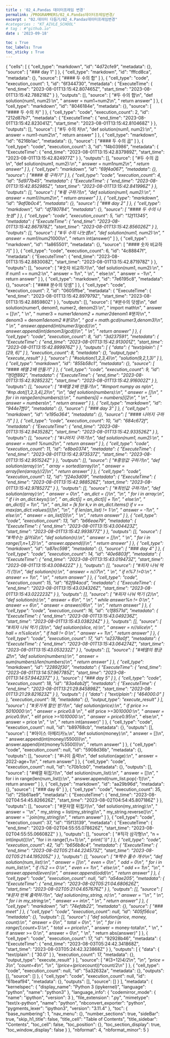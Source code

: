 ```yaml
---
title : '02_4.Pandas 데이터프레임 변경' 
permalink: /PROGRAMMERS/02_4.Pandas데이터프레임변경/
excerpt : "02.데이터 다듬기/02_4.Pandas데이터프레임변경"
#categories : "KT_AIVLE_SCHOOL"
# tag : #"github.io"
date : '2023-09-18'

toc : True
toc_labels: True
toc_sticky : True
---
```


{
 "cells": [
  {
   "cell_type": "markdown",
   "id": "4d72cfe9",
   "metadata": {},
   "source": [
    "### day 1"
   ]
  },
  {
   "cell_type": "markdown",
   "id": "fffcd8ca",
   "metadata": {},
   "source": [
    "#### 두 수의 합"
   ]
  },
  {
   "cell_type": "code",
   "execution_count": 1,
   "id": "6f344730",
   "metadata": {
    "ExecuteTime": {
     "end_time": "2023-08-01T13:15:42.807465Z",
     "start_time": "2023-08-01T13:15:42.788218Z"
    }
   },
   "outputs": [],
   "source": [
    "#두 수의 합\n",
    "def solution(num1, num2):\n",
    "    answer = num1+num2\n",
    "    return answer"
   ]
  },
  {
   "cell_type": "markdown",
   "id": "8046184e",
   "metadata": {},
   "source": [
    "#### 두 수의 차"
   ]
  },
  {
   "cell_type": "code",
   "execution_count": 2,
   "id": "212d87b7",
   "metadata": {
    "ExecuteTime": {
     "end_time": "2023-08-01T13:15:42.823041Z",
     "start_time": "2023-08-01T13:15:42.810468Z"
    }
   },
   "outputs": [],
   "source": [
    "#두 수의 차\n",
    "def solution(num1, num2):\n",
    "    answer = num1-num2\n",
    "    return answer"
   ]
  },
  {
   "cell_type": "markdown",
   "id": "6216b1ac",
   "metadata": {},
   "source": [
    "#### 두 수의 곱"
   ]
  },
  {
   "cell_type": "code",
   "execution_count": 3,
   "id": "f4b03986",
   "metadata": {
    "ExecuteTime": {
     "end_time": "2023-08-01T13:15:42.837989Z",
     "start_time": "2023-08-01T13:15:42.824977Z"
    }
   },
   "outputs": [],
   "source": [
    "#두 수의 곱\n",
    "def solution(num1, num2):\n",
    "    answer = num1*num2\n",
    "    return answer"
   ]
  },
  {
   "cell_type": "markdown",
   "id": "69f4a067",
   "metadata": {},
   "source": [
    "#### 몫 구하기"
   ]
  },
  {
   "cell_type": "code",
   "execution_count": 4,
   "id": "5d977b45",
   "metadata": {
    "ExecuteTime": {
     "end_time": "2023-08-01T13:15:42.852985Z",
     "start_time": "2023-08-01T13:15:42.841996Z"
    }
   },
   "outputs": [],
   "source": [
    "#몫 구하기\n",
    "def solution(num1, num2):\n",
    "    answer = num1//num2\n",
    "    return answer"
   ]
  },
  {
   "cell_type": "markdown",
   "id": "9af0b0c4",
   "metadata": {},
   "source": [
    "### day 2"
   ]
  },
  {
   "cell_type": "markdown",
   "id": "df780784",
   "metadata": {},
   "source": [
    "#### 두 수의 나눗셈"
   ]
  },
  {
   "cell_type": "code",
   "execution_count": 5,
   "id": "12f11345",
   "metadata": {
    "ExecuteTime": {
     "end_time": "2023-08-01T13:15:42.867978Z",
     "start_time": "2023-08-01T13:15:42.856026Z"
    }
   },
   "outputs": [],
   "source": [
    "#두 수의 나눗셈\n",
    "def solution(num1, num2):\n",
    "    answer = num1/num2*1000\n",
    "    return int(answer)"
   ]
  },
  {
   "cell_type": "markdown",
   "id": "1a865501",
   "metadata": {},
   "source": [
    "#### 숫자 비교하기"
   ]
  },
  {
   "cell_type": "code",
   "execution_count": 6,
   "id": "4c88847f",
   "metadata": {
    "ExecuteTime": {
     "end_time": "2023-08-01T13:15:42.883008Z",
     "start_time": "2023-08-01T13:15:42.871978Z"
    }
   },
   "outputs": [],
   "source": [
    "#숫자 비교하기\n",
    "def solution(num1, num2):\n",
    "    if num1 == num2:\n",
    "        answer = 1\n",
    "        \n",
    "    else:\n",
    "        answer = -1\n",
    "    return answer"
   ]
  },
  {
   "cell_type": "markdown",
   "id": "7e6195c8",
   "metadata": {},
   "source": [
    "#### 분수의 덧셈"
   ]
  },
  {
   "cell_type": "code",
   "execution_count": 7,
   "id": "0605ffbe",
   "metadata": {
    "ExecuteTime": {
     "end_time": "2023-08-01T13:15:42.897979Z",
     "start_time": "2023-08-01T13:15:42.885980Z"
    }
   },
   "outputs": [],
   "source": [
    "#분수의 덧셈\n",
    "def solution(numer1, denom1, numer2, denom2):\n",
    "    import math\n",
    "    answer = []\n",
    "    \n",
    "    numer3 = numer1*denom2 + numer2*denom1 #분자\n",
    "    denom3 = denom1*denom2 #분모\n",
    "    gcd = math.gcd(numer3,denom3)\n",
    "    \n",
    "    answer.append(int(numer3/gcd))\n",
    "    answer.append(int(denom3/gcd))\n",
    "    \n",
    "    return answer"
   ]
  },
  {
   "cell_type": "code",
   "execution_count": 8,
   "id": "3d237591",
   "metadata": {
    "ExecuteTime": {
     "end_time": "2023-08-01T13:15:42.913001Z",
     "start_time": "2023-08-01T13:15:42.899976Z"
    }
   },
   "outputs": [
    {
     "data": {
      "text/plain": [
       "[29, 6]"
      ]
     },
     "execution_count": 8,
     "metadata": {},
     "output_type": "execute_result"
    }
   ],
   "source": [
    "#solution(1,2,3,4)\n",
    "solution(9,2,1,3)"
   ]
  },
  {
   "cell_type": "markdown",
   "id": "855b58c1",
   "metadata": {},
   "source": [
    "#### 배열 2배 만들기"
   ]
  },
  {
   "cell_type": "code",
   "execution_count": 9,
   "id": "1f0ff892",
   "metadata": {
    "ExecuteTime": {
     "end_time": "2023-08-01T13:15:42.928523Z",
     "start_time": "2023-08-01T13:15:42.916002Z"
    }
   },
   "outputs": [],
   "source": [
    "#배열 2배 만들기\n",
    "#import numpy as np\n",
    "#np.dot([1,2,3,4],2)\n",
    "\n",
    "def solution(numbers):\n",
    "    answer = []\n",
    "    for i in range(len(numbers)):\n",
    "        numbers[i] = numbers[i]*2\n",
    "        \n",
    "    answer = numbers\n",
    "    return answer"
   ]
  },
  {
   "cell_type": "markdown",
   "id": "944e7ff0",
   "metadata": {},
   "source": [
    "### day 3"
   ]
  },
  {
   "cell_type": "markdown",
   "id": "e195a364",
   "metadata": {},
   "source": [
    "#### 나머지 구하기"
   ]
  },
  {
   "cell_type": "code",
   "execution_count": 10,
   "id": "684c672f",
   "metadata": {
    "ExecuteTime": {
     "end_time": "2023-08-01T13:15:42.943528Z",
     "start_time": "2023-08-01T13:15:42.933526Z"
    }
   },
   "outputs": [],
   "source": [
    "#나머지 구하기\n",
    "def solution(num1, num2):\n",
    "    answer = num1 %num2\n",
    "    return answer"
   ]
  },
  {
   "cell_type": "code",
   "execution_count": 11,
   "id": "e8ba0374",
   "metadata": {
    "ExecuteTime": {
     "end_time": "2023-08-01T13:15:42.973537Z",
     "start_time": "2023-08-01T13:15:42.951524Z"
    }
   },
   "outputs": [],
   "source": [
    "#중앙값 구하기\n",
    "def solution(array):\n",
    "    array = sorted(array)\n",
    "    answer = array[len(array)//2]\n",
    "    return answer"
   ]
  },
  {
   "cell_type": "code",
   "execution_count": 12,
   "id": "f24a3d09",
   "metadata": {
    "ExecuteTime": {
     "end_time": "2023-08-01T13:15:42.988526Z",
     "start_time": "2023-08-01T13:15:42.978527Z"
    }
   },
   "outputs": [],
   "source": [
    "#최빈값 구하기\n",
    "def solution(array):\n",
    "    answer = 0\n",
    "    an_dict = {}\n",
    "\n",
    "    for i in array:\n",
    "        if i in an_dict.keys():\n",
    "            an_dict[i] = an_dict[i] + 1\n",
    "        else:\n",
    "            an_dict[i] =  1\n",
    "\n",
    "    an_list = [k for k,v in an_dict.items() if v == max(an_dict.values())]\n",
    "\n",
    "    if len(an_list) != 1:\n",
    "        answer = -1\n",
    "    else:\n",
    "        answer = an_list[0]\n",
    "    \n",
    "    return answer"
   ]
  },
  {
   "cell_type": "code",
   "execution_count": 13,
   "id": "b66eae79",
   "metadata": {
    "ExecuteTime": {
     "end_time": "2023-08-01T13:15:43.004423Z",
     "start_time": "2023-08-01T13:15:42.993877Z"
    }
   },
   "outputs": [],
   "source": [
    "#짝수는 싫어요\n",
    "def solution(n):\n",
    "    answer = []\n",
    "    \n",
    "    for i in range(1,n+1,2):\n",
    "        answer.append(i)\n",
    "    return answer"
   ]
  },
  {
   "cell_type": "markdown",
   "id": "a87ec598",
   "metadata": {},
   "source": [
    "### day 4"
   ]
  },
  {
   "cell_type": "code",
   "execution_count": 14,
   "id": "40e6803f",
   "metadata": {
    "ExecuteTime": {
     "end_time": "2023-08-01T13:15:43.019473Z",
     "start_time": "2023-08-01T13:15:43.008422Z"
    }
   },
   "outputs": [],
   "source": [
    "#피자 나눠 먹기 (1)\n",
    "def solution(n):\n",
    "    answer = n//7\n",
    "    \n",
    "    if n%7 !=0:\n",
    "        answer += 1\n",
    "    \n",
    "    return answer"
   ]
  },
  {
   "cell_type": "code",
   "execution_count": 15,
   "id": "62f94acd",
   "metadata": {
    "ExecuteTime": {
     "end_time": "2023-08-01T13:15:43.034326Z",
     "start_time": "2023-08-01T13:15:43.022223Z"
    }
   },
   "outputs": [],
   "source": [
    "#피자 나눠 먹기 (2)\n",
    "def solution(n):\n",
    "    answer = 6\n",
    "    \n",
    "    while answer%n != 0:\n",
    "        answer += 6\n",
    "    answer = answer//6\n",
    "    \n",
    "    return answer"
   ]
  },
  {
   "cell_type": "code",
   "execution_count": 16,
   "id": "c1f8571d",
   "metadata": {
    "ExecuteTime": {
     "end_time": "2023-08-01T13:15:43.049236Z",
     "start_time": "2023-08-01T13:15:43.038224Z"
    }
   },
   "outputs": [],
   "source": [
    "#피자 나눠 먹기 (3)\n",
    "def solution(slice, n):\n",
    "    answer = n//slice\n",
    "    hall = n%slice\n",
    "    if hall != 0:\n",
    "        answer += 1\n",
    "    return answer"
   ]
  },
  {
   "cell_type": "code",
   "execution_count": 17,
   "id": "a2378a0f",
   "metadata": {
    "ExecuteTime": {
     "end_time": "2023-08-01T13:15:43.064274Z",
     "start_time": "2023-08-01T13:15:43.053232Z"
    }
   },
   "outputs": [],
   "source": [
    "#배열의 평균값\n",
    "def solution(numbers):\n",
    "    answer = sum(numbers)/len(numbers)\n",
    "    return answer"
   ]
  },
  {
   "cell_type": "markdown",
   "id": "22892f30",
   "metadata": {
    "ExecuteTime": {
     "end_time": "2023-08-01T13:14:57.967785Z",
     "start_time": "2023-08-01T13:14:57.944237Z"
    }
   },
   "source": [
    "### day 5"
   ]
  },
  {
   "cell_type": "code",
   "execution_count": 18,
   "id": "83a4ab2f",
   "metadata": {
    "ExecuteTime": {
     "end_time": "2023-08-01T13:21:29.845898Z",
     "start_time": "2023-08-01T13:21:29.821623Z"
    }
   },
   "outputs": [
    {
     "data": {
      "text/plain": [
       "464000.0"
      ]
     },
     "execution_count": 18,
     "metadata": {},
     "output_type": "execute_result"
    }
   ],
   "source": [
    "#옷가게 할인 받기\n",
    "def solution(price):\n",
    "    if price >= 50*10000:\n",
    "        answer = price*0.8 \n",
    "    elif price >=30*10000:\n",
    "        answer = price*0.9\n",
    "    elif price >=10*10000:\n",
    "        answer = price*0.95\n",
    "    else:\n",
    "        answer = price    \n",
    "    \n",
    "    return int(answer)"
   ]
  },
  {
   "cell_type": "code",
   "execution_count": null,
   "id": "b89768cb",
   "metadata": {},
   "outputs": [],
   "source": [
    "#아이스 아메리카노\n",
    "def solution(money):\n",
    "    answer = []\n",
    "    answer.append(int(money//5500))\n",
    "    answer.append(int(money%5500))\n",
    "    return answer"
   ]
  },
  {
   "cell_type": "code",
   "execution_count": null,
   "id": "5908d36b",
   "metadata": {},
   "outputs": [],
   "source": [
    "#나이 출력\n",
    "def solution(age):\n",
    "    answer = 2022-age+1\n",
    "    return answer"
   ]
  },
  {
   "cell_type": "code",
   "execution_count": null,
   "id": "c70b1cb0",
   "metadata": {},
   "outputs": [],
   "source": [
    "#배열 뒤집기\n",
    "def solution(num_list):\n",
    "    answer = []\n",
    "    for i in range(len(num_list)):\n",
    "        answer.append(num_list.pop(-1))\n",
    "    return answer"
   ]
  },
  {
   "cell_type": "markdown",
   "id": "aa29b96d",
   "metadata": {},
   "source": [
    "### day 6"
   ]
  },
  {
   "cell_type": "code",
   "execution_count": 35,
   "id": "25b61ae9",
   "metadata": {
    "ExecuteTime": {
     "end_time": "2023-08-02T04:54:45.826626Z",
     "start_time": "2023-08-02T04:54:45.807186Z"
    }
   },
   "outputs": [],
   "source": [
    "#문자열 뒤집기\n",
    "def solution(my_string):\n",
    "    answer = ''\n",
    "    my_string = list(my_string)\n",
    "    my_string.reverse()\n",
    "    answer = ''.join(my_string)\n",
    "    return answer"
   ]
  },
  {
   "cell_type": "code",
   "execution_count": 37,
   "id": "15f13139",
   "metadata": {
    "ExecuteTime": {
     "end_time": "2023-08-02T04:55:55.078626Z",
     "start_time": "2023-08-02T04:55:55.066082Z"
    }
   },
   "outputs": [],
   "source": [
    "#직각 삼각형\n",
    "n = int(input())\n",
    "for i in range(1,n+1):\n",
    "    print('*'*i)"
   ]
  },
  {
   "cell_type": "code",
   "execution_count": 42,
   "id": "b656b8c4",
   "metadata": {
    "ExecuteTime": {
     "end_time": "2023-08-02T05:21:44.224573Z",
     "start_time": "2023-08-02T05:21:44.195205Z"
    }
   },
   "outputs": [],
   "source": [
    "#짝수 홀수 개수\n",
    "def solution(num_list):\n",
    "    answer = []\n",
    "    even = 0\n",
    "    odd = 0\n",
    "    for i in num_list:\n",
    "        if i%2 == 0:\n",
    "            even += 1\n",
    "        else:\n",
    "            odd += 1\n",
    "\n",
    "    answer.append(even)\n",
    "    answer.append(odd)\n",
    "    return answer"
   ]
  },
  {
   "cell_type": "code",
   "execution_count": null,
   "id": "a54ae205",
   "metadata": {
    "ExecuteTime": {
     "end_time": "2023-08-02T05:21:04.680626Z",
     "start_time": "2023-08-02T05:21:04.657676Z"
    }
   },
   "outputs": [],
   "source": [
    "#문자 반복 출력하기\n",
    "def solution(my_string, n):\n",
    "    answer = ''\n",
    "    \n",
    "    for i in my_string:\n",
    "        answer += i*n\n",
    "    \n",
    "    return answer"
   ]
  },
  {
   "cell_type": "markdown",
   "id": "74efdb22",
   "metadata": {},
   "source": [
    "### meet"
   ]
  },
  {
   "cell_type": "code",
   "execution_count": null,
   "id": "405f56ca",
   "metadata": {},
   "outputs": [],
   "source": [
    "def solution(price, money, count):\n",
    "    answer = 0\n",
    "    total = 0\n",
    "    \n",
    "    for i in range(1,count+1):\n",
    "        total += price*i\n",
    "    answer = money-total\n",
    "    \n",
    "    if answer >= 0:\n",
    "        answer = 0\n",
    "    \n",
    "    return abs(answer)"
   ]
  },
  {
   "cell_type": "code",
   "execution_count": 17,
   "id": "92928b46",
   "metadata": {
    "ExecuteTime": {
     "end_time": "2023-08-03T05:24:42.341868Z",
     "start_time": "2023-08-03T05:24:42.323868Z"
    }
   },
   "outputs": [
    {
     "data": {
      "text/plain": [
       "30.0"
      ]
     },
     "execution_count": 17,
     "metadata": {},
     "output_type": "execute_result"
    }
   ],
   "source": [
    "#(3+12)*4/2\n",
    "\n",
    "price = 3\n",
    "count=4\n",
    "\n",
    "(price+(price*count))*count/2\n"
   ]
  },
  {
   "cell_type": "code",
   "execution_count": null,
   "id": "5a32632a",
   "metadata": {},
   "outputs": [],
   "source": []
  },
  {
   "cell_type": "code",
   "execution_count": null,
   "id": "61beaf94",
   "metadata": {},
   "outputs": [],
   "source": []
  }
 ],
 "metadata": {
  "kernelspec": {
   "display_name": "Python 3 (ipykernel)",
   "language": "python",
   "name": "python3"
  },
  "language_info": {
   "codemirror_mode": {
    "name": "ipython",
    "version": 3
   },
   "file_extension": ".py",
   "mimetype": "text/x-python",
   "name": "python",
   "nbconvert_exporter": "python",
   "pygments_lexer": "ipython3",
   "version": "3.11.4"
  },
  "toc": {
   "base_numbering": 1,
   "nav_menu": {},
   "number_sections": true,
   "sideBar": true,
   "skip_h1_title": false,
   "title_cell": "Table of Contents",
   "title_sidebar": "Contents",
   "toc_cell": false,
   "toc_position": {},
   "toc_section_display": true,
   "toc_window_display": false
  }
 },
 "nbformat": 4,
 "nbformat_minor": 5
}
